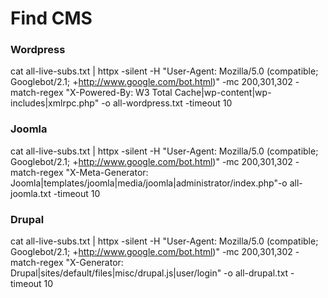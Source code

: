 # Find CMS

### Wordpress
cat all-live-subs.txt | httpx -silent -H "User-Agent: Mozilla/5.0 (compatible; Googlebot/2.1; +http://www.google.com/bot.html)" -mc 200,301,302 -match-regex "X-Powered-By: W3 Total Cache|wp-content|wp-includes|xmlrpc.php" -o all-wordpress.txt -timeout 10

### Joomla
cat all-live-subs.txt | httpx -silent -H "User-Agent: Mozilla/5.0 (compatible; Googlebot/2.1; +http://www.google.com/bot.html)" -mc 200,301,302 -match-regex "X-Meta-Generator: Joomla|templates/joomla|media/joomla|administrator/index.php"-o all-joomla.txt -timeout 10

### Drupal
cat all-live-subs.txt | httpx -silent -H "User-Agent: Mozilla/5.0 (compatible; Googlebot/2.1; +http://www.google.com/bot.html)" -mc 200,301,302 -match-regex "X-Generator: Drupal|sites/default/files|misc/drupal.js|user/login" -o all-drupal.txt -timeout 10


